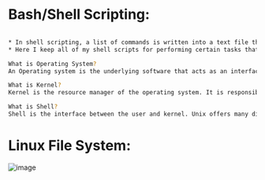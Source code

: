 # Bash/Shell Scripting:

```bash

* In shell scripting, a list of commands is written into a text file that instructs applications to carry out specific tasks.
* Here I keep all of my shell scripts for performing certain tasks that I perform on a daily basis.

What is Operating System?
An Operating system is the underlying software that acts as an interface between the user and the compute resources.

What is Kernel?
Kernel is the resource manager of the operating system. It is responsible for sharing system resources between multiple processes that are running in the system.

What is Shell?
Shell is the interface between the user and kernel. Unix offers many different types of shells like bourne shell, bourne again shell, C shell, T shell, K shell, and N shell, etc..,

```
# Linux File System:
![image](https://github.com/thangacodes/shell-scripting/assets/38905243/35ee0bdc-d110-4c35-9ec5-dbbb86f87f85)





